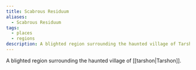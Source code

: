 ```yaml
---
title: Scabrous Residuum
aliases:
  - Scabrous Residuum
tags:
  - places
  - regions
description: A blighted region surrounding the haunted village of Tarshon.
---
```

A blighted region surrounding the haunted village of [[tarshon|Tarshon]].